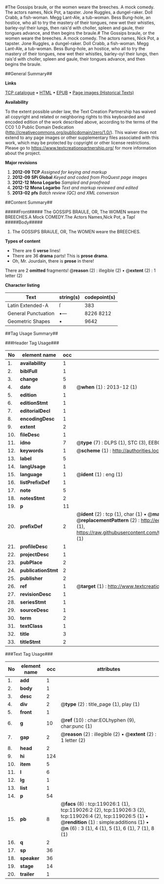 #The Gossips braule, or the women weare the breeches. A mock comedy. The actors names, Nick Pot, a tapster. Jone Ruggles, a dungel-raker. Doll Crabb, a fish-woman. Megg Lant-Ale, a tub-woman. Bess Bung-hole, an hostice, who all to try the mastery of their tongues, new wet their whistles, barley-oyl their lungs, then rais'd with choller, spleen and gaule, their tongues advance, and then begins the braule.#
The Gossips braule, or the women weare the breeches. A mock comedy. The actors names, Nick Pot, a tapster. Jone Ruggles, a dungel-raker. Doll Crabb, a fish-woman. Megg Lant-Ale, a tub-woman. Bess Bung-hole, an hostice, who all to try the mastery of their tongues, new wet their whistles, barley-oyl their lungs, then rais'd with choller, spleen and gaule, their tongues advance, and then begins the braule.

##General Summary##

**Links**

[TCP catalogue](http://www.ota.ox.ac.uk/tcp/)  • 
[HTML](http://tei.it.ox.ac.uk/tcp/Texts-HTML/free/A85/A85465.html)  • 
[EPUB](http://tei.it.ox.ac.uk/tcp/Texts-EPUB/free/A85/A85465.epub) • 
[Page images (Historical Texts)](https://historicaltexts.jisc.ac.uk/eebo-99866741e)

**Availability**

To the extent possible under law, the Text Creation Partnership has waived all copyright and related or neighboring rights to this keyboarded and encoded edition of the work described above, according to the terms of the CC0 1.0 Public Domain Dedication (http://creativecommons.org/publicdomain/zero/1.0/). This waiver does not extend to any page images or other supplementary files associated with this work, which may be protected by copyright or other license restrictions. Please go to https://www.textcreationpartnership.org/ for more information about the project.

**Major revisions**

1. __2012-09__ __TCP__ *Assigned for keying and markup*
1. __2012-09__ __SPi Global__ *Keyed and coded from ProQuest page images*
1. __2012-12__ __Mona Logarbo__ *Sampled and proofread*
1. __2012-12__ __Mona Logarbo__ *Text and markup reviewed and edited*
1. __2013-02__ __pfs__ *Batch review (QC) and XML conversion*

##Content Summary##

#####Front#####
The GOSSIPS BRAULE, OR, The WOMEN weare the BREECHES.A Mock COMEDY.The Actors Names,Nick Pot, a Tapſ
#####Body#####

1. The GOSSIPS BRAULE, OR, The WOMEN weare the BREECHES.

**Types of content**

  * There are 6 **verse** lines!
  * There are 36 **drama** parts! This is **prose drama**.
  * Oh, Mr. Jourdain, there is **prose** in there!

There are 2 **omitted** fragments! 
 @__reason__ (2) : illegible (2)  •  @__extent__ (2) : 1 letter (2)

**Character listing**


|Text|string(s)|codepoint(s)|
|---|---|---|
|Latin Extended-A|ſ|383|
|General Punctuation|•—|8226 8212|
|Geometric Shapes|▪|9642|

##Tag Usage Summary##

###Header Tag Usage###

|No|element name|occ|attributes|
|---|---|---|---|
|1.|__availability__|1||
|2.|__biblFull__|1||
|3.|__change__|5||
|4.|__date__|8| @__when__ (1) : 2013-12 (1)|
|5.|__edition__|1||
|6.|__editionStmt__|1||
|7.|__editorialDecl__|1||
|8.|__encodingDesc__|1||
|9.|__extent__|2||
|10.|__fileDesc__|1||
|11.|__idno__|7| @__type__ (7) : DLPS (1), STC (3), EEBO-CITATION (1), PROQUEST (1), VID (1)|
|12.|__keywords__|1| @__scheme__ (1) : http://authorities.loc.gov/ (1)|
|13.|__label__|5||
|14.|__langUsage__|1||
|15.|__language__|1| @__ident__ (1) : eng (1)|
|16.|__listPrefixDef__|1||
|17.|__note__|5||
|18.|__notesStmt__|2||
|19.|__p__|11||
|20.|__prefixDef__|2| @__ident__ (2) : tcp (1), char (1)  •  @__matchPattern__ (2) : ([0-9\-]+):([0-9IVX]+) (1), (.+) (1)  •  @__replacementPattern__ (2) : http://eebo.chadwyck.com/downloadtiff?vid=$1&page=$2 (1), https://raw.githubusercontent.com/textcreationpartnership/Texts/master/tcpchars.xml#$1 (1)|
|21.|__profileDesc__|1||
|22.|__projectDesc__|1||
|23.|__pubPlace__|2||
|24.|__publicationStmt__|2||
|25.|__publisher__|2||
|26.|__ref__|1| @__target__ (1) : http://www.textcreationpartnership.org/docs/. (1)|
|27.|__revisionDesc__|1||
|28.|__seriesStmt__|1||
|29.|__sourceDesc__|1||
|30.|__term__|2||
|31.|__textClass__|1||
|32.|__title__|3||
|33.|__titleStmt__|2||


###Text Tag Usage###

|No|element name|occ|attributes|
|---|---|---|---|
|1.|__add__|1||
|2.|__body__|1||
|3.|__desc__|2||
|4.|__div__|2| @__type__ (2) : title_page (1), play (1)|
|5.|__front__|1||
|6.|__g__|10| @__ref__ (10) : char:EOLhyphen (9), char:punc (1)|
|7.|__gap__|2| @__reason__ (2) : illegible (2)  •  @__extent__ (2) : 1 letter (2)|
|8.|__head__|2||
|9.|__hi__|124||
|10.|__item__|5||
|11.|__l__|6||
|12.|__lg__|1||
|13.|__list__|1||
|14.|__p__|54||
|15.|__pb__|8| @__facs__ (8) : tcp:119026:1 (1), tcp:119026:2 (2), tcp:119026:3 (2), tcp:119026:4 (2), tcp:119026:5 (1)  •  @__rendition__ (1) : simple:additions (1)  •  @__n__ (6) : 3 (1), 4 (1), 5 (1), 6 (1), 7 (1), 8 (1)|
|16.|__q__|2||
|17.|__sp__|36||
|18.|__speaker__|36||
|19.|__stage__|14||
|20.|__trailer__|1||
